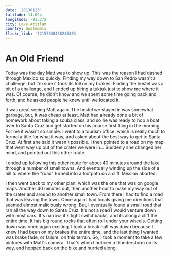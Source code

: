 ```yaml
---
date: '20130123'
latitude: 14.694
longitude: -91.272
city: Lake Atitlan
country: Guatemala
flickr_link: '72157638438245403'
---
```


# An Old Friend
Today was the day Matt was to show up. This was the reason I had dashed through Mexico so quickly. Finding my way down to San Pedro wasn't a challenge, but I'm sure it took its toll on my brakes. Finding the hostel was a bit of a challenge, and I ended up hiring a tuktuk just to show me where it was. Of course, he didn't know and we spent some time going back and forth, and he asked people he knew until we located it. 

It was great seeing Matt again. The hostel we stayed in was somewhat garbage, but, it was cheap at least. Matt had already done a bit of homework about taking a scuba class, and so he was ready to hop a boat over to Santa Cruz and get started on his course first thing in  the morning. For me it wasn't so simple. I went to a tourism office, which is really much to formal a title for what it was, and asked about the best way to get to Santa Cruz. At first she said it wasn't possible. I then pointed to a road on my map that went way up out of  the crater we were in... Suddenly she changed her mind, and pointed out this other route.

I ended up following this other route for about 40 minutes around the lake through a number of small towns. And eventually winding up the side of a hill to where the "road" turned into a footpath on a cliff. Mission aborted. 

I then went back to my other plan, which was the one that was on google maps. Another 40 minutes out, then another hour to make my way out of the crater and around to another small town. From there I had to find a road that was leaving the town. Once again I had locals giving me directions that seemed almost maliciously wrong. But, I eventually found a small road that ran all the way down to Santa Cruz. It's not a road I would venture down with most cars. It's narrow, it's tight switchbacks, and its along a cliff the entire time. It has big round rocks that often roll under your wheels. Getting down was once again exciting. I took a break half way down because I knew I had been on my brakes the entire time, and the last thing I wanted was brake fade, or failure, on this terrain. So, I took a moment to take a few pictures with Matt's camera. That's when I noticed a thunderstorm on its way, and hopped back on the bike and hurried along. 




